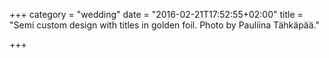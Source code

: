 +++
category = "wedding"
date = "2016-02-21T17:52:55+02:00"
title = "Semi custom design with titles in golden foil. Photo by Pauliina Tähkäpää."

+++
